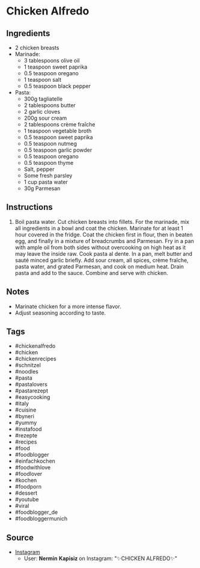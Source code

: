  # Chicken Alfredo

## Ingredients

- 2 chicken breasts
- Marinade:
  - 3 tablespoons olive oil
  - 1 teaspoon sweet paprika
  - 0.5 teaspoon oregano
  - 1 teaspoon salt
  - 0.5 teaspoon black pepper
- Pasta:
  - 300g tagliatelle
  - 2 tablespoons butter
  - 2 garlic cloves
  - 200g sour cream
  - 2 tablespoons crème fraîche
  - 1 teaspoon vegetable broth
  - 0.5 teaspoon sweet paprika
  - 0.5 teaspoon nutmeg
  - 0.5 teaspoon garlic powder
  - 0.5 teaspoon oregano
  - 0.5 teaspoon thyme
  - Salt, pepper
  - Some fresh parsley
  - 1 cup pasta water
  - 30g Parmesan

## Instructions

1. Boil pasta water. Cut chicken breasts into fillets. For the marinade, mix all ingredients in a bowl and coat the chicken. Marinate for at least 1 hour covered in the fridge. Coat the chicken first in flour, then in beaten egg, and finally in a mixture of breadcrumbs and Parmesan. Fry in a pan with ample oil from both sides without overcooking on high heat as it may leave the inside raw. Cook pasta al dente. In a pan, melt butter and sauté minced garlic briefly. Add sour cream, all spices, crème fraîche, pasta water, and grated Parmesan, and cook on medium heat. Drain pasta and add to the sauce. Combine and serve with chicken.

## Notes

- Marinate chicken for a more intense flavor.
- Adjust seasoning according to taste.

## Tags

- #chickenalfredo
- #chicken
- #chickenrecipes
- #schnitzel
- #noodles
- #pasta
- #pastalovers
- #pastarezept
- #easycooking
- #italy
- #cuisine
- #byneri
- #yummy
- #instafood
- #rezepte
- #recipes
- #food
- #foodblogger
- #einfachkochen
- #foodwithlove
- #foodlover
- #kochen
- #foodporn
- #dessert
- #youtube
- #viral
- #foodblogger_de
- #foodbloggermunich

## Source

- [Instagram](https://www.instagram.com/p/C3GE4OqLt8S)
  - User: 𝐍𝐞𝐫𝐦𝐢𝐧 𝐊𝐚𝐩𝐢𝐬𝐢𝐳 on Instagram: "✨CHICKEN ALFREDO✨"